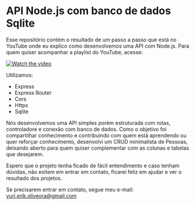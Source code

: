 # API Node.js com banco de dados Sqlite

Esse repositório contém o resultado de um passo a passo que está no YouTube onde eu explico como desenvolvemos uma API com Node.js.
Para quem quiser acompanhar a playlist do YouTube, acesse:

[![Watch the video](./docs/tumb.png)](https://www.youtube.com/watch?v=yEpiT-N2DUc&list=PLygIEirBzJi4lTC-5nzfhEyxuKq2y1uiR)

Utilizamos:
- Express
- Express Router
- Cors
- Https
- Sqlite

Nós desenvolvemos uma API simples porém estruturada com rotas, controladore e conexão com banco de dados. Como o objetivo foi compartilhar conhecimento e contribuindo com quem está aprendendo ou quer reforçar conhecimento, desenvolvi um CRUD minimalista de Pessoas, deixando aberto para quem quiser complementar com as colunas e tabelas que desejarem.

Espero que o projeto tenha ficado de fácil entendimento e caso tenham dúvidas, não exitem em entrar em contato, ficarei feliz em ajudar e ver o resultado dos projetos.

Se precisarem entrar em contato, segue meu e-mail: yuri.erik.oliveora@gmail.com
